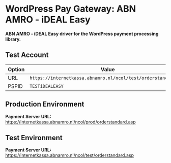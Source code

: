 # WordPress Pay Gateway: ABN AMRO - iDEAL Easy

**ABN AMRO - iDEAL Easy driver for the WordPress payment processing library.**

## Test Account

| Option      | Value                                                               |
| ----------- | ------------------------------------------------------------------- |
| URL         | `https://internetkassa.abnamro.nl/ncol/test/orderstandard.asp`      |
| PSPID       | `TESTiDEALEASY`                                                     |


## Production Environment

**Payment Server URL:** https://internetkassa.abnamro.nl/ncol/prod/orderstandard.asp  

## Test Environment

**Payment Server URL:** https://internetkassa.abnamro.nl/ncol/test/orderstandard.asp  
